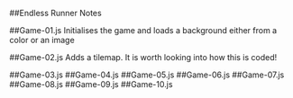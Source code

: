 ##Endless Runner Notes

##Game-01.js
Initialises the game and loads a background either from a color or an image

##Game-02.js
Adds a tilemap. It is worth looking into how this is coded!

##Game-03.js
##Game-04.js
##Game-05.js
##Game-06.js
##Game-07.js
##Game-08.js
##Game-09.js
##Game-10.js
